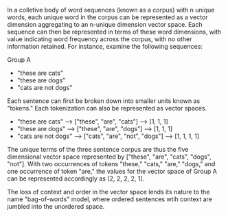 In a colletive body of word sequences (known as a corpus) with n unique words, each unique word in the corpus can be represented as a vector dimension aggregating to an n-unique dimension vector space. Each sequence can then be represented in terms of these word dimensions, with value indicating word frequency across the corpus, with no other information retained. For instance, examine the following sequences:

Group A
- "these are cats"
- "these are dogs"
- "cats are not dogs"

Each sentence can first be broken down into smaller units known as "tokens." Each tokenization can also be represented as vector spaces. 

- "these are cats" --> ["these", "are", "cats"] --> [1, 1, 1]
- "these are dogs" --> ["these", "are", "dogs"] --> [1, 1, 1]
- "cats are not dogs" --> ["cats", "are", "not", "dogs"] --> [1, 1, 1, 1]


The unique terms of the three sentence corpus are thus the five dimensional vector space represented by ["these", "are", "cats", "dogs", "not"]. With two occurrences of tokens "these," "cats," "are," "dogs," and one occurrence of token "are," the values for the vector space of Group A can be represented accordingly as [2, 2, 2, 2, 1]. 

The loss of context and order in the vector space lends its nature to the name "bag-of-words" model, where ordered sentences wtih context are jumbled into the unordered space. 

